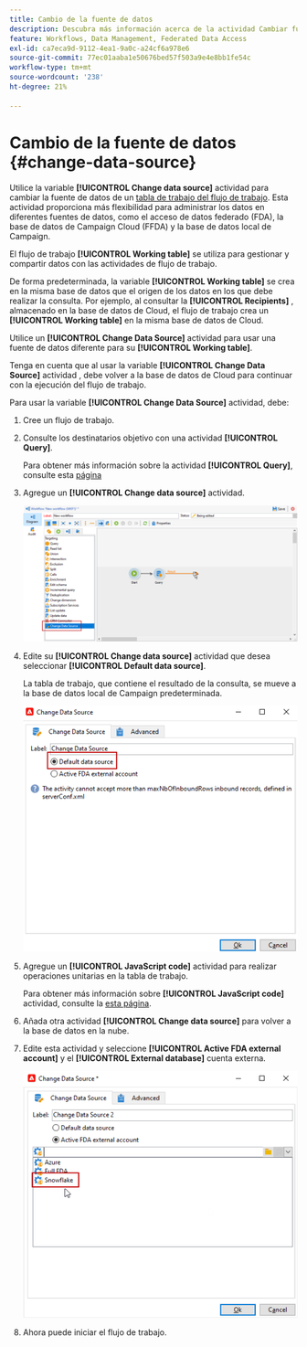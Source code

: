 ```yaml
---
title: Cambio de la fuente de datos
description: Descubra más información acerca de la actividad Cambiar fuente de datos
feature: Workflows, Data Management, Federated Data Access
exl-id: ca7eca9d-9112-4ea1-9a0c-a24cf6a978e6
source-git-commit: 77ec01aaba1e50676bed57f503a9e4e8bb1fe54c
workflow-type: tm+mt
source-wordcount: '238'
ht-degree: 21%

---
```


# Cambio de la fuente de datos {#change-data-source}

Utilice la variable **[!UICONTROL Change data source]** actividad para cambiar la fuente de datos de un [tabla de trabajo del flujo de trabajo](use-workflow-data.md#workflow-temporary-work-table). Esta actividad proporciona más flexibilidad para administrar los datos en diferentes fuentes de datos, como el acceso de datos federado (FDA), la base de datos de Campaign Cloud (FFDA) y la base de datos local de Campaign.

El flujo de trabajo **[!UICONTROL Working table]** se utiliza para gestionar y compartir datos con las actividades de flujo de trabajo.

De forma predeterminada, la variable **[!UICONTROL Working table]** se crea en la misma base de datos que el origen de los datos en los que debe realizar la consulta.
Por ejemplo, al consultar la **[!UICONTROL Recipients]** , almacenado en la base de datos de Cloud, el flujo de trabajo crea un **[!UICONTROL Working table]** en la misma base de datos de Cloud.

Utilice un **[!UICONTROL Change Data Source]** actividad para usar una fuente de datos diferente para su **[!UICONTROL Working table]**.

Tenga en cuenta que al usar la variable **[!UICONTROL Change Data Source]** actividad , debe volver a la base de datos de Cloud para continuar con la ejecución del flujo de trabajo.

Para usar la variable **[!UICONTROL Change Data Source]** actividad, debe:

1. Cree un flujo de trabajo.

1. Consulte los destinatarios objetivo con una actividad **[!UICONTROL Query]**.

   Para obtener más información sobre la actividad **[!UICONTROL Query]**, consulte esta [página](query.md#create-a-query)

1. Agregue un **[!UICONTROL Change data source]** actividad.

   ![](assets/change-data-source.png)

1. Edite su **[!UICONTROL Change data source]** actividad que desea seleccionar **[!UICONTROL Default data source]**.

   La tabla de trabajo, que contiene el resultado de la consulta, se mueve a la base de datos local de Campaign predeterminada.

   ![](assets/change-data-source_2.png)

1. Agregue un **[!UICONTROL JavaScript code]** actividad para realizar operaciones unitarias en la tabla de trabajo.

   Para obtener más información sobre **[!UICONTROL JavaScript code]** actividad, consulte la [esta página](sql-code-and-javascript-code.md#javascript-code).

1. Añada otra actividad **[!UICONTROL Change data source]** para volver a la base de datos en la nube.

1. Edite esta actividad y seleccione **[!UICONTROL Active FDA external account]** y el **[!UICONTROL External database]** cuenta externa.

   ![](assets/change-data-source_3.png)

1. Ahora puede iniciar el flujo de trabajo.
